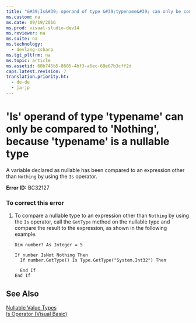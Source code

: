 ```yaml
---
title: "&#39;Is&#39; operand of type &#39;typename&#39; can only be compared to &#39;Nothing&#39;, because &#39;typename&#39; is a nullable type"
ms.custom: na
ms.date: 09/19/2016
ms.prod: visual-studio-dev14
ms.reviewer: na
ms.suite: na
ms.technology: 
  - devlang-csharp
ms.tgt_pltfrm: na
ms.topic: article
ms.assetid: 68b745b5-8605-4bf3-a6ec-69e67b3cff2d
caps.latest.revision: 7
translation.priority.ht: 
  - de-de
  - ja-jp
---
```

# &#39;Is&#39; operand of type &#39;typename&#39; can only be compared to &#39;Nothing&#39;, because &#39;typename&#39; is a nullable type
A variable declared as nullable has been compared to an expression other than `Nothing` by using the `Is` operator.  
  
 **Error ID:** BC32127  
  
### To correct this error  
  
1.  To compare a nullable type to an expression other than `Nothing` by using the `Is` operator, call the `GetType` method on the nullable type and compare the result to the expression, as shown in the following example.  
  
    ```vb#  
    Dim number? As Integer = 5  
  
    If number IsNot Nothing Then  
      If number.GetType() Is Type.GetType("System.Int32") Then   
  
      End If  
    End If  
    ```  
  
## See Also  
 [Nullable Value Types](../Topic/Nullable%20Value%20Types%20\(Visual%20Basic\).md)   
 [Is Operator (Visual Basic)](../vs140/Is-Operator--Visual-Basic-.md)